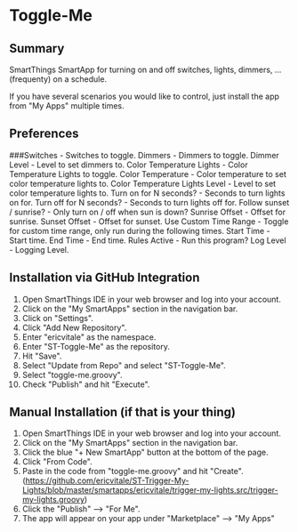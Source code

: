 # Toggle-Me
## Summary
SmartThings SmartApp for turning on and off switches, lights, dimmers, ... (frequenty) on a schedule.

If you have several scenarios you would like to control, just install the app from "My Apps" multiple times.

## Preferences
###Switches - Switches to toggle.
Dimmers - Dimmers to toggle.
Dimmer Level - Level to set dimmers to.
Color Temperature Lights - Color Temperature Lights to toggle.
Color Temperature  - Color temperature to set color temperature lights to.
Color Temperature Lights Level - Level to set color temperature lights to.
Turn on for N seconds? - Seconds to turn lights on for.
Turn off for N seconds? - Seconds to turn lights off for.
Follow sunset / sunrise? - Only turn on / off when sun is down?
Sunrise Offset - Offset for sunrise.
Sunset Offset - Offset for sunset.
Use Custom Time Range - Toggle for custom time range, only run during the following times.
Start Time - Start time.
End Time - End time.
Rules Active - Run this program?
Log Level - Logging Level.

## Installation via GitHub Integration
1. Open SmartThings IDE in your web browser and log into your account.
2. Click on the "My SmartApps" section in the navigation bar.
3. Click on "Settings".
4. Click "Add New Repository".
5. Enter "ericvitale" as the namespace.
6. Enter "ST-Toggle-Me" as the repository.
7. Hit "Save".
8. Select "Update from Repo" and select "ST-Toggle-Me".
9. Select "toggle-me.groovy".
10. Check "Publish" and hit "Execute".

## Manual Installation (if that is your thing)
1. Open SmartThings IDE in your web browser and log into your account.
2. Click on the "My SmartApps" section in the navigation bar.
3. Click the blue "+ New SmartApp" button at the bottom of the page.
4. Click "From Code".
5. Paste in the code from "toggle-me.groovy" and hit "Create". (https://github.com/ericvitale/ST-Trigger-My-Lights/blob/master/smartapps/ericvitale/trigger-my-lights.src/trigger-my-lights.groovy)
6. Click the "Publish" --> "For Me".
7. The app will appear on your app under "Marketplace" --> "My Apps"
